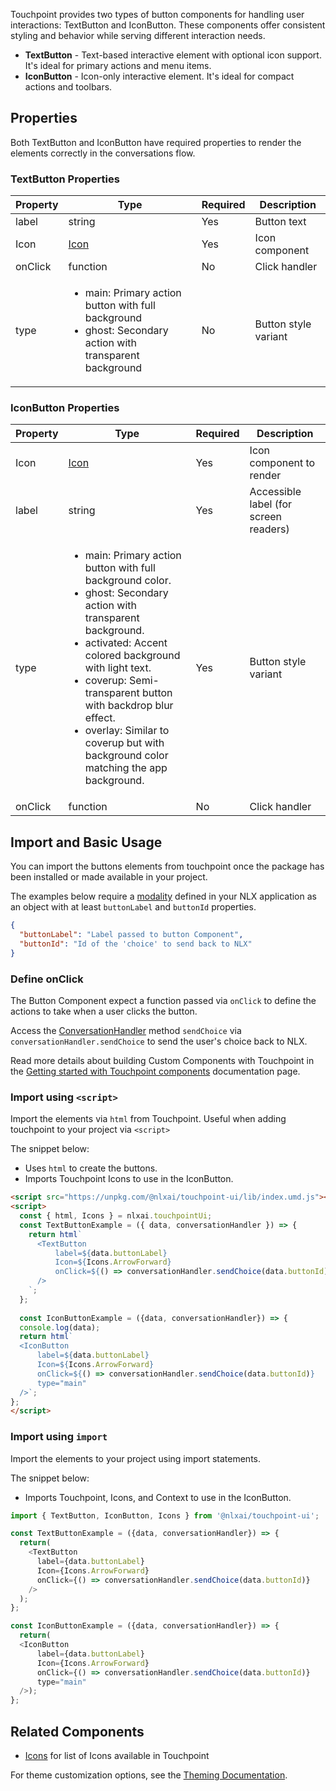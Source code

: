 
Touchpoint provides two types of button components for handling user interactions: TextButton and IconButton. These components offer consistent styling and behavior while serving different interaction needs.

* **TextButton** - Text-based interactive element with optional icon support. It's ideal for primary actions and menu items.
* **IconButton** - Icon-only interactive element. It's ideal for compact actions and toolbars.

## Properties

Both TextButton and IconButton have required properties to render the elements correctly in the conversations flow.

### TextButton Properties 

| Property | Type                                                                                                                           | Required | Description          |
|----------|--------------------------------------------------------------------------------------------------------------------------------|----------|----------------------|
| label    | string                                                                                                                         | Yes      | Button text          |
| Icon     | [Icon](/touchpoint-Icons)                                                                                                      | Yes      | Icon component       |
| onClick  | function                                                                                                                       | No       | Click handler        |
| type     | <ul><li>main: Primary action button with full background</li><li>ghost: Secondary action with transparent background</li></ul> | No       | Button style variant |


### IconButton Properties

| Property | Type                                                                                                                                                                                                                                                                                                                                                                | Required | Description                           |
|----------|---------------------------------------------------------------------------------------------------------------------------------------------------------------------------------------------------------------------------------------------------------------------------------------------------------------------------------------------------------------------|----------|---------------------------------------|
| Icon     | [Icon](/touchpoint-Icons)                                                                                                                                                                                                                                                                                                                                           | Yes      | Icon component to render              |
| label    | string                                                                                                                                                                                                                                                                                                                                                              | Yes      | Accessible label (for screen readers) |
| type     | <ul><li>main: Primary action button with full background color.</li><li>ghost: Secondary action with transparent background.</li><li>activated: Accent colored background with light text.</li><li>coverup: Semi-transparent button with backdrop blur effect.</li><li>overlay: Similar to coverup but with background color matching the app background.</li></ul> | Yes      | Button style variant                  |
| onClick  | function                                                                                                                                                                                                                                                                                                                                                            | No       | Click handler                         |


## Import and Basic Usage

You can import the buttons elements from touchpoint once the package has been installed or made available in your project.

The examples below require a [modality](https://docs.studio.nlx.ai/1-build/resources/modalities) defined in your NLX application as an object with at least `buttonLabel` and `buttonId` properties.

```json
{
  "buttonLabel": "Label passed to button Component",
  "buttonId": "Id of the 'choice' to send back to NLX"
}
```

### Define onClick

The Button Component expect a function passed via `onClick` to define the actions to take when a user clicks the button.

Access the [ConversationHandler](/headless-api-reference#interface-conversationhandler) method `sendChoice` via `conversationHandler.sendChoice` to send the user's choice back to NLX.

Read more details about building Custom Components with Touchpoint in the [Getting started with Touchpoint components](/touchpoint-components) documentation page.

### Import using `<script>`

Import the elements via `html` from Touchpoint. Useful when adding touchpoint to your project via `<script>`

The snippet below: 

* Uses `html` to create the buttons.
* Imports Touchpoint Icons to use in the IconButton.

```html
<script src="https://unpkg.com/@nlxai/touchpoint-ui/lib/index.umd.js"></script>
<script>
  const { html, Icons } = nlxai.touchpointUi;
  const TextButtonExample = ({ data, conversationHandler }) => {
    return html`
      <TextButton
          label=${data.buttonLabel}
          Icon=${Icons.ArrowForward}
          onClick=${() => conversationHandler.sendChoice(data.buttonId)}
      />
    `; 
  };
  
  const IconButtonExample = ({data, conversationHandler}) => {
  console.log(data);
  return html`
  <IconButton
      label=${data.buttonLabel}
      Icon=${Icons.ArrowForward}
      onClick=${() => conversationHandler.sendChoice(data.buttonId)}
      type="main"
  />`;
};
</script>
```

### Import using `import`

Import the elements to your project using import statements. 

The snippet below: 

* Imports Touchpoint, Icons, and Context to use in the IconButton.

```javascript
import { TextButton, IconButton, Icons } from '@nlxai/touchpoint-ui';

const TextButtonExample = ({data, conversationHandler}) => {
  return(
    <TextButton
      label={data.buttonLabel}
      Icon={Icons.ArrowForward}
      onClick={() => conversationHandler.sendChoice(data.buttonId)}
    />
  ); 
};

const IconButtonExample = ({data, conversationHandler}) => {
  return(
  <IconButton
      label={data.buttonLabel}
      Icon={Icons.ArrowForward}
      onClick={() => conversationHandler.sendChoice(data.buttonId)}
      type="main"
  />);
};
```


## Related Components

- [Icons](/touchpoint-Icons) for list of Icons available in Touchpoint

For theme customization options, see the [Theming Documentation](/touchpoint-ui-theming).
